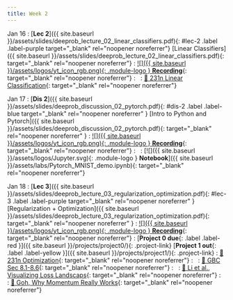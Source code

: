 ```yaml
---
title: Week 2
---
```


Jan 16
: [**Lec 2**]({{ site.baseurl }}/assets/slides/deeprob_lecture_02_linear_classifiers.pdf){: #lec-2 .label .label-purple target="_blank" rel="noopener noreferrer"} [Linear Classifiers]({{ site.baseurl }}/assets/slides/deeprob_lecture_02_linear_classifiers.pdf){: target="_blank" rel="noopener noreferrer"}
  : [![]({{ site.baseurl }}/assets/logos/yt_icon_rgb.png){: .module-logo } **Recording**](https://leccap.engin.umich.edu/leccap/player/r/PErYYB){: target="_blank" rel="noopener noreferrer"}
: &nbsp;
  : [📖 231n Linear Classification](https://cs231n.github.io/linear-classify/){: target="_blank" rel="noopener noreferrer"}


Jan 17
: [**Dis 2**]({{ site.baseurl }}/assets/slides/deeprob_discussion_02_pytorch.pdf){: #dis-2 .label .label-blue target="_blank" rel="noopener noreferrer" } [Intro to Python and Pytorch]({{ site.baseurl }}/assets/slides/deeprob_discussion_02_pytorch.pdf){: target="_blank" rel="noopener noreferrer" }
  : [![]({{ site.baseurl }}/assets/logos/yt_icon_rgb.png){: .module-logo } **Recording**](https://leccap.engin.umich.edu/leccap/player/r/XcpmTc){: target="_blank" rel="noopener noreferrer"}
: &nbsp;
  : [![]({{ site.baseurl }}/assets/logos/Jupyter.svg){: .module-logo } **Notebook**]({{ site.baseurl }}/assets/labs/Pytorch_MNIST_demo.ipynb){: target="_blank" rel="noopener noreferrer"}



Jan 18
: [**Lec 3**]({{ site.baseurl }}/assets/slides/deeprob_lecture_03_regularization_optimization.pdf){: #lec-3 .label .label-purple target="_blank" rel="noopener noreferrer" } [Regularization + Optimization]({{ site.baseurl }}/assets/slides/deeprob_lecture_03_regularization_optimization.pdf){: target="_blank" rel="noopener noreferrer" }
  : [![]({{ site.baseurl }}/assets/logos/yt_icon_rgb.png){: .module-logo } **Recording**](https://leccap.engin.umich.edu/leccap/player/r/Paw9cL){: target="_blank" rel="noopener noreferrer"}
: [**Project 0 due**{: .label .label-red }]({{ site.baseurl }}/projects/project0/){: .project-link} [**Project 1 out**{: .label .label-yellow }]({{ site.baseurl }}/projects/project1/){: .project-link}
  : [📖 231n Optimization](https://cs231n.github.io/optimization-1/){: target="_blank" rel="noopener noreferrer"}
: &nbsp;
  : [📖 GBC Sec 8.1-8.6](https://www.deeplearningbook.org/contents/optimization.html){: target="_blank" rel="noopener noreferrer"}
: &nbsp;
  : [📖 Li et al., Visualizing Loss Landscaps](https://arxiv.org/abs/1712.09913){: target="_blank" rel="noopener noreferrer"}
: &nbsp;
  : [📖 Goh, Why Momentum Really Works](https://distill.pub/2017/momentum/){: target="_blank" rel="noopener noreferrer"}
